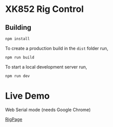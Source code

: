# XK852 Rig Control

## Building
```sh
npm install
```

To create a production build in the `dist` folder run,

```sh
npm run build
```

To start a local development server run,

```sh
npm run dev
```

# Live Demo
Web Serial mode (needs Google Chrome)

[RigPage](https://marcfontaine.github.io/rigpage/)